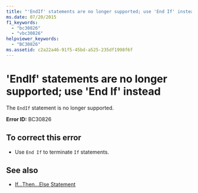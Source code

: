 ```yaml
---
title: "'EndIf' statements are no longer supported; use 'End If' instead"
ms.date: 07/20/2015
f1_keywords: 
  - "bc30826"
  - "vbc30826"
helpviewer_keywords: 
  - "BC30826"
ms.assetid: c2a22a46-91f5-45bd-a525-235df1998f6f
---
```

# 'EndIf' statements are no longer supported; use 'End If' instead
The `EndIf` statement is no longer supported.  
  
 **Error ID:** BC30826  
  
## To correct this error  
  
- Use `End If` to terminate `If` statements.  
  
## See also

- [If...Then...Else Statement](../language-reference/statements/if-then-else-statement.md)
